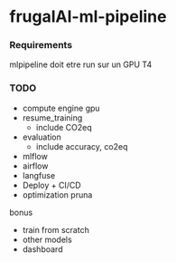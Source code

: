 # frugalAI-ml-pipeline


### Requirements
mlpipeline doit etre run sur un GPU T4

### TODO
- compute engine gpu 
- resume_training
    - include CO2eq
- evaluation
    - include accuracy, co2eq
- mlflow
- airflow
- langfuse
- Deploy + CI/CD
- optimization pruna

bonus
- train from scratch
- other models
- dashboard

